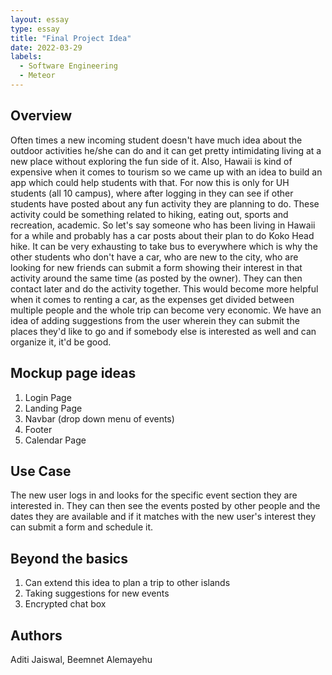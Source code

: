 ```yaml
---
layout: essay
type: essay
title: "Final Project Idea"
date: 2022-03-29
labels:
  - Software Engineering
  - Meteor
---
```


## Overview

Often times a new incoming student doesn't have much idea about the outdoor activities he/she can do and it can get pretty intimidating living at a new 
place without exploring the fun side of it. Also, Hawaii is kind of expensive when it comes to tourism so we came up with an idea to build an app which
could help students with that. For now this is only for UH students (all 10 campus), where after logging in they can see if other students have posted 
about any fun activity they are planning to do. These activity could be something related to hiking, eating out, sports and recreation, academic. So let's 
say someone who has been living in Hawaii for a while and probably has a car posts about their plan to do Koko Head hike. It can be very exhausting to take
bus to everywhere which is why the other students who don't have a car, who are new to the city, who are looking for new friends can submit a form showing 
their interest in that activity around the same time (as posted by the owner). They can then contact later and do the activity together. This would become 
more helpful when it comes to renting a car, as the expenses get divided between multiple people and the whole trip can become very economic.
We have an idea of adding suggestions from the user wherein they can submit the places they'd like to go and if somebody else is interested as well and can
organize it, it'd be good. 

## Mockup page ideas

1. Login Page
2. Landing Page
3. Navbar (drop down menu of events)
4. Footer
5. Calendar Page 

## Use Case

The new user logs in and looks for the specific event section they are interested in. They can then see the events posted by other people and the dates they are available and if it matches with the new user's interest they can submit a form and schedule it.

## Beyond the basics

1. Can extend this idea to plan a trip to other islands
2. Taking suggestions for new events
3. Encrypted chat box

## Authors

Aditi Jaiswal, Beemnet Alemayehu
